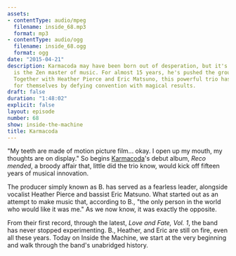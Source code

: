 ```yaml
---
assets:
- contentType: audio/mpeg
  filename: inside_68.mp3
  format: mp3
- contentType: audio/ogg
  filename: inside_68.ogg
  format: ogg
date: "2015-04-21"
description: Karmacoda may have been born out of desperation, but it's leader, B,
  is the Zen master of music. For almost 15 years, he's pushed the group forward.
  Together with Heather Pierce and Eric Matsuno, this powerful trio has made a name
  for themselves by defying convention with magical results.
draft: false
duration: "1:48:02"
explicit: false
layout: episode
number: 68
show: inside-the-machine
title: Karmacoda
---
```

"My teeth are made of motion picture film... okay. I open up my mouth, my thoughts are on display." So begins [Karmacoda](http://karmacoda.com)'s debut album, *Reco mended*, a broody affair that, little did the trio know, would kick off fifteen years of musical innovation.

The producer simply known as B. has served as a fearless leader, alongside vocalist Heather Pierce and bassist Eric Matsuno. What started out as an attempt to make music that, according to B., "the only person in the world who would like it was me." As we now know, it was exactly the opposite.

From their first record, through the latest, *Love and Fate, Vol. 1*, the band has never stopped experimenting. B., Heather, and Eric are still on fire, even all these years. Today on Inside the Machine, we start at the very beginning and walk through the band's unabridged history.